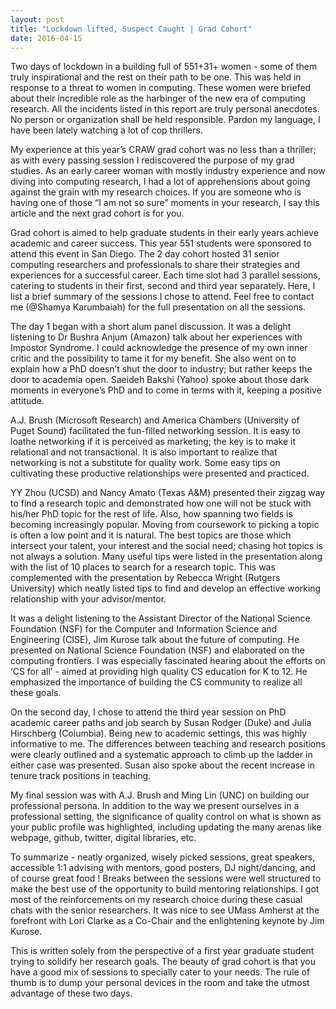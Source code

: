 ```yaml
---
layout: post
title: "Lockdown lifted, Suspect Caught | Grad Cohort"
date: 2016-04-15
---
```


Two days of lockdown in a building full of 551+31+ women - some of them truly inspirational and the rest on their path to be one. This was held in response to a threat to women in computing. These women were briefed about their incredible role as the harbinger of the new era of computing research. All the incidents listed in this report are truly personal anecdotes. No person or organization shall be held responsible. Pardon my language, I have been lately watching a lot of cop thrillers.

My experience at this year’s CRAW grad cohort was no less than a thriller; as with every passing session I rediscovered the purpose of my grad studies. As an early career woman with mostly industry experience and now diving into computing research, I had a lot of apprehensions about going against the grain with my research choices. If you are someone who is having one of those “I am not so sure” moments in your research, I say this article and the next grad cohort is for you.

Grad cohort is aimed to help graduate students in their early years achieve academic and career success. This year 551 students were sponsored to attend this event in San Diego. The 2 day cohort hosted 31 senior computing researchers and professionals to share their strategies and experiences for a successful career. Each time slot had 3 parallel sessions, catering to students in their first, second and third year separately. Here, I list a brief summary of the sessions I chose to attend. Feel free to contact me (@Shamya Karumbaiah) for the full presentation on all the sessions.

The day 1 began with a short alum panel discussion. It was a delight listening to Dr Bushra Anjum (Amazon) talk about her experiences with Impostor Syndrome. I could acknowledge the presence of my own inner critic and the possibility to tame it for my benefit. She also went on to explain how a PhD doesn’t shut the door to industry; but rather keeps the door to academia open. Saeideh Bakshi (Yahoo) spoke about those dark moments in everyone’s PhD and to come in terms with it, keeping a positive attitude.

A.J. Brush (Microsoft Research) and America Chambers (University of Puget Sound) facilitated the fun-filled networking session. It is easy to loathe networking if it is perceived as marketing; the key is to make it relational and not transactional. It is also important to realize that networking is not a substitute for quality work. Some easy tips on cultivating these productive relationships were presented and practiced.

YY Zhou (UCSD) and Nancy Amato (Texas A&M) presented their zigzag way to find a research topic and demonstrated how one will not be stuck with his/her PhD topic for the rest of life. Also, how spanning two fields is becoming increasingly popular. Moving from coursework to picking a topic is often a low point and it is natural. The best topics are those which intersect your talent, your interest and the social need; chasing hot topics is not always a solution. Many useful tips were listed in the presentation along with the list of 10 places to search for a research topic. This was complemented with the presentation by Rebecca Wright (Rutgers University) which neatly listed tips to find and develop an effective working relationship with your advisor/mentor.

It was a delight listening to the Assistant Director of the National Science Foundation (NSF) for the Computer and Information Science and Engineering (CISE), Jim Kurose talk about the future of computing. He presented on National Science Foundation (NSF) and elaborated on the computing frontiers. I was especially fascinated hearing about the efforts on ‘CS for all’ - aimed at providing high quality CS education for K to 12. He emphasized the importance of building the CS community to realize all these goals.

On the second day, I chose to attend the third year session on PhD academic career paths and job search by Susan Rodger (Duke) and Julia Hirschberg (Columbia). Being new to academic settings, this was highly informative to me. The differences between teaching and research positions were clearly outlined and a systematic approach to climb up the ladder in either case was presented. Susan also spoke about the recent increase in tenure track positions in teaching.

My final session was with A.J. Brush and Ming Lin (UNC) on building our professional persona. In addition to the way we present ourselves in a professional setting, the significance of quality control on what is shown as your public profile was highlighted, including updating the many arenas like webpage, github, twitter, digital libraries, etc.

To summarize - neatly organized, wisely picked sessions, great speakers, accessible 1:1 advising with mentors, good posters, DJ night/dancing, and of course great food ! Breaks between the sessions were well structured to make the best use of the opportunity to build mentoring relationships. I got most of the reinforcements on my research choice during these casual chats with the senior researchers. It was nice to see UMass Amherst at the forefront with Lori Clarke as a Co-Chair and the enlightening keynote by Jim Kurose.

This is written solely from the perspective of a first year graduate student trying to solidify her research goals. The beauty of grad cohort is that you have a good mix of sessions to specially cater to your needs. The rule of thumb is to dump your personal devices in the room and take the utmost advantage of these two days.
